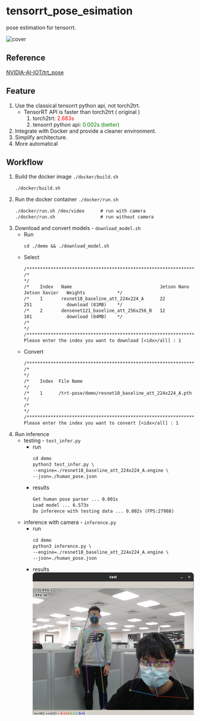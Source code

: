 # tensorrt_pose_esimation
pose estimation for tensorrt. 

![cover](./figures/cover.gif)

## Reference
[NVIDIA-AI-IOT/trt_pose](https://github.com/NVIDIA-AI-IOT/trt_pose)


## Feature
1. Use the classical tensorrt python api, not torch2trt.
    * TensorRT API is faster than torch2trt ( original )
        1. torch2trt: <a style="color:Red"> 2.683s </a>
        2. tensorrt python api: <a style="color:Green"> 0.002s (better) </a> 
2. Integrate with Docker and provide a cleaner environment.
3. Simplify architecture.
4. More automatical

## Workflow
1. Build the docker image `./docker/build.sh`
    ```shell
    ./docker/build.sh
    ```
2. Run the docker container `./docker/run.sh`
    ```shell    
    ./docker/run.sh /dev/video      # run with camera
    ./docker/run.sh                 # run without camera
    ```
3. Download and convert models - `download_model.sh`
    * Run
        ```shell
        cd ./demo && ./download_model.sh
        ```
    * Select 
        ```
        /****************************************************************************************************/
        /*                                                                                                  */
        /*    Index   Name                                 Jetson Nano   Jetson Xavier   Weights            */
        /*    1       resnet18_baseline_att_224x224_A      22            251             download (81MB)    */
        /*    2       densenet121_baseline_att_256x256_B   12            101             download (84MB)    */
        /*                                                                                                  */
        /****************************************************************************************************/
        Please enter the index you want to download [<idx>/all] : 1

        ```
    * Convert
        ```shell
        /*******************************************************************/
        /*                                                                 */
        /*    Index  File Name                                             */
        /*    1      /trt-pose/demo/resnet18_baseline_att_224x224_A.pth    */
        /*                                                                 */
        /*******************************************************************/
        Please enter the index you want to convert [<idx>/all] : 1
        ```
4. Run inference
    * testing - `test_infer.py`
        * run
            ```shell
            cd demo
            python3 test_infer.py \
            --engine=./resnet18_baseline_att_224x224_A.engine \
            --json=./human_pose.json 
            ```
        * results
            ```shell
            Get human pose parser ... 0.001s
            Load model ... 6.573s
            Do inference with testing data ... 0.002s (FPS:27988)
            ```
    * inference with camera - `inference.py`
        * run
            ```shell
            cd demo
            python3 inference.py \
            --engine=./resnet18_baseline_att_224x224_A.engine \
            --json=./human_pose.json 
            ```
        * results
            ![demo](./figures/demo.png)